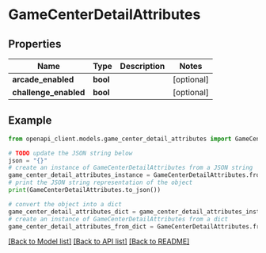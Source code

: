 # GameCenterDetailAttributes


## Properties

Name | Type | Description | Notes
------------ | ------------- | ------------- | -------------
**arcade_enabled** | **bool** |  | [optional] 
**challenge_enabled** | **bool** |  | [optional] 

## Example

```python
from openapi_client.models.game_center_detail_attributes import GameCenterDetailAttributes

# TODO update the JSON string below
json = "{}"
# create an instance of GameCenterDetailAttributes from a JSON string
game_center_detail_attributes_instance = GameCenterDetailAttributes.from_json(json)
# print the JSON string representation of the object
print(GameCenterDetailAttributes.to_json())

# convert the object into a dict
game_center_detail_attributes_dict = game_center_detail_attributes_instance.to_dict()
# create an instance of GameCenterDetailAttributes from a dict
game_center_detail_attributes_from_dict = GameCenterDetailAttributes.from_dict(game_center_detail_attributes_dict)
```
[[Back to Model list]](../README.md#documentation-for-models) [[Back to API list]](../README.md#documentation-for-api-endpoints) [[Back to README]](../README.md)


